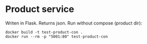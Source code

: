 # Product service

Writen in Flask. Returns json. Run without compose (product dir):

```
docker build -t test-product-con .
docker run --rm -p "5001:80" test-product-con
```
